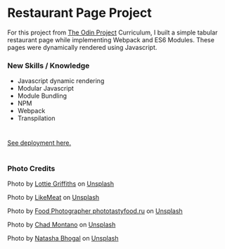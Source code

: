 # Restaurant Page Project

For this project from [The Odin Project](https://www.theodinproject.com/) Curriculum, I built a simple tabular restaurant page while implementing Webpack and ES6 Modules. These pages were dynamically rendered using Javascript.

### New Skills / Knowledge
- Javascript dynamic rendering
- Modular Javascript
- Module Bundling
- NPM
- Webpack
- Transpilation
  
#
[See deployment here.](https://spuddister.github.io/restaurant-page-project/)
#

### Photo Credits


Photo by <a href="https://unsplash.com/@lottiegriffiths?utm_source=unsplash&utm_medium=referral&utm_content=creditCopyText">Lottie Griffiths</a> on <a href="https://unsplash.com/s/photos/quesadilla?utm_source=unsplash&utm_medium=referral&utm_content=creditCopyText">Unsplash</a>

Photo by <a href="https://unsplash.com/es/@likemeat?utm_source=unsplash&utm_medium=referral&utm_content=creditCopyText">LikeMeat</a> on <a href="https://unsplash.com/s/photos/burrito?utm_source=unsplash&utm_medium=referral&utm_content=creditCopyText">Unsplash</a>

Photo by <a href="https://unsplash.com/@phototastyfood?utm_source=unsplash&utm_medium=referral&utm_content=creditCopyText">Food Photographer phototastyfood.ru</a> on <a href="https://unsplash.com/s/photos/soda?utm_source=unsplash&utm_medium=referral&utm_content=creditCopyText">Unsplash</a>

Photo by <a href="https://unsplash.com/@briewilly?utm_source=unsplash&utm_medium=referral&utm_content=creditCopyText">Chad Montano</a> on <a href="https://unsplash.com/s/photos/taco?utm_source=unsplash&utm_medium=referral&utm_content=creditCopyText">Unsplash</a>

Photo by <a href="https://unsplash.com/es/@natashabhogal?utm_source=unsplash&utm_medium=referral&utm_content=creditCopyText">Natasha Bhogal</a> on <a href="https://unsplash.com/s/photos/nachos?utm_source=unsplash&utm_medium=referral&utm_content=creditCopyText">Unsplash</a>
  
